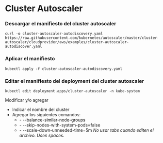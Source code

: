 # Cluster Autoscaler

### Descargar el manifiesto del cluster autoscaler

```
curl -o cluster-autoscaler-autodiscovery.yaml https://raw.githubusercontent.com/kubernetes/autoscaler/master/cluster-autoscaler/cloudprovider/aws/examples/cluster-autoscaler-autodiscover.yaml
```

### Aplicar el manifiesto

```
kubectl apply -f cluster-autoscaler-autodiscovery.yaml
```

### Editar el manifiesto del deployment del cluster autoscaler

```
kubectl edit deployment.apps/cluster-autoscaler -n kube-system
```

Modificar y/o agregar

- Indicar el nombre del cluster <YOUR CLUSTER NAME>
- Agregar los siguientes comandos:
  - \- --balance-similar-node-groups
  - \- --skip-nodes-with-system-pods=false
  - \- --scale-down-unneeded-time=5m
    _No usar tabs cuando editen el archivo. Usen spaces._
